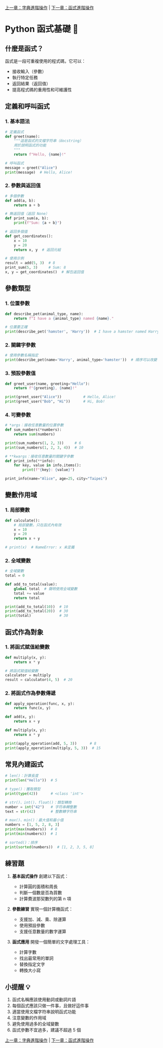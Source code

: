[上一章：字典進階操作](021_字典進階操作.md) | [下一章：函式進階操作](023_函式進階操作.md)

# Python 函式基礎 🎯

## 什麼是函式？

函式是一段可重複使用的程式碼，它可以：
- 接收輸入（參數）
- 執行特定任務
- 返回結果（返回值）
- 提高程式碼的重用性和可維護性

## 定義和呼叫函式

### 1. 基本語法

```python
# 定義函式
def greet(name):
    """這是函式的文檔字符串（docstring）
    用於說明函式的功能
    """
    return f"Hello, {name}!"

# 呼叫函式
message = greet("Alice")
print(message)  # Hello, Alice!
```

### 2. 參數與返回值

```python
# 多個參數
def add(a, b):
    return a + b

# 無返回值（返回 None）
def print_sum(a, b):
    print(f"Sum: {a + b}")

# 返回多個值
def get_coordinates():
    x = 10
    y = 20
    return x, y  # 返回元組

# 使用示例
result = add(5, 3)  # 8
print_sum(5, 3)     # Sum: 8
x, y = get_coordinates()  # 解包返回值
```

## 參數類型

### 1. 位置參數

```python
def describe_pet(animal_type, name):
    return f"I have a {animal_type} named {name}."

# 位置要正確
print(describe_pet('hamster', 'Harry'))  # I have a hamster named Harry.
```

### 2. 關鍵字參數

```python
# 使用參數名稱指定
print(describe_pet(name='Harry', animal_type='hamster'))  # 順序可以改變
```

### 3. 預設參數值

```python
def greet_user(name, greeting="Hello"):
    return f"{greeting}, {name}!"

print(greet_user("Alice"))          # Hello, Alice!
print(greet_user("Bob", "Hi"))      # Hi, Bob!
```

### 4. 可變參數

```python
# *args：接收任意數量的位置參數
def sum_numbers(*numbers):
    return sum(numbers)

print(sum_numbers(1, 2, 3))     # 6
print(sum_numbers(1, 2, 3, 4))  # 10

# **kwargs：接收任意數量的關鍵字參數
def print_info(**info):
    for key, value in info.items():
        print(f"{key}: {value}")

print_info(name="Alice", age=25, city="Taipei")
```

## 變數作用域

### 1. 局部變數

```python
def calculate():
    # 局部變數，只在函式內有效
    x = 10
    y = 20
    return x + y

# print(x)  # NameError: x 未定義
```

### 2. 全域變數

```python
# 全域變數
total = 0

def add_to_total(value):
    global total  # 聲明使用全域變數
    total += value
    return total

print(add_to_total(10))  # 10
print(add_to_total(20))  # 30
print(total)             # 30
```

## 函式作為對象

### 1. 將函式賦值給變數

```python
def multiply(x, y):
    return x * y

# 將函式賦值給變數
calculator = multiply
result = calculator(4, 5)  # 20
```

### 2. 將函式作為參數傳遞

```python
def apply_operation(func, x, y):
    return func(x, y)

def add(x, y):
    return x + y

def multiply(x, y):
    return x * y

print(apply_operation(add, 5, 3))      # 8
print(apply_operation(multiply, 5, 3))  # 15
```

## 常見內建函式

```python
# len()：計算長度
print(len("Hello"))  # 5

# type()：獲取類型
print(type(42))      # <class 'int'>

# str()、int()、float()：類型轉換
number = int("42")   # 字符串轉整數
text = str(42)       # 整數轉字符串

# max()、min()：最大值和最小值
numbers = [1, 5, 2, 8, 3]
print(max(numbers))  # 8
print(min(numbers))  # 1

# sorted()：排序
print(sorted(numbers))  # [1, 2, 3, 5, 8]
```

## 練習題

1. **基本函式操作**
   創建以下函式：
   - 計算圓的面積和周長
   - 判斷一個數是否為質數
   - 計算費波那契數列的第 n 項

2. **參數練習**
   實現一個計算機函式：
   - 支援加、減、乘、除運算
   - 使用預設參數
   - 支援任意數量的數字運算

3. **函式應用**
   開發一個簡單的文字處理工具：
   - 計算字數
   - 找出最常用的單詞
   - 替換指定文字
   - 轉換大小寫

## 小提醒 💡

1. 函式名稱應該使用動詞或動詞片語
2. 每個函式應該只做一件事，且做好這件事
3. 適當使用文檔字符串說明函式功能
4. 注意變數的作用域
5. 避免使用過多的全域變數
6. 函式參數不宜過多，建議不超過 5 個

[上一章：字典進階操作](021_字典進階操作.md) | [下一章：函式進階操作](023_函式進階操作.md) 